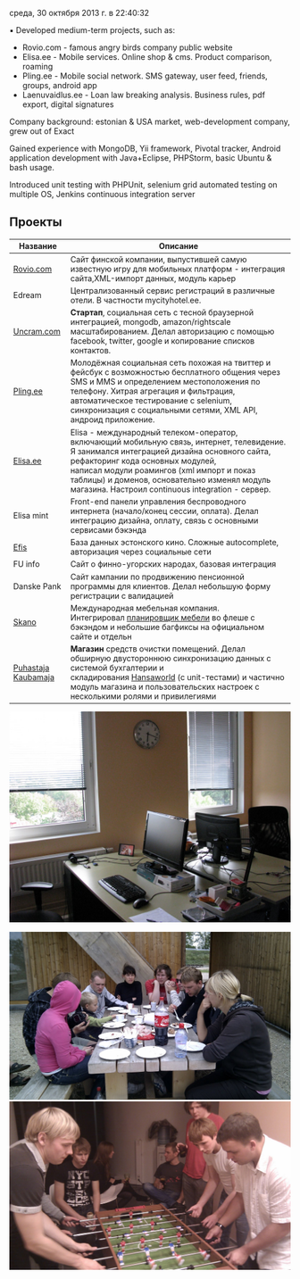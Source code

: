 среда, 30 октября 2013 г. в 22:40:32

▪ Developed medium-term projects, such as:
- Rovio.com - famous angry birds company public website
- Elisa.ee - Mobile services. Online shop & cms. Product comparison, roaming
- Pling.ee - Mobile social network. SMS gateway, user feed, friends, groups, android app
- Laenuvaidlus.ee - Loan law breaking analysis. Business rules, pdf export, digital signatures

Company background: estonian & USA market, web-development company, grew out of Exact

Gained experience with MongoDB, Yii framework, Pivotal tracker, Android application development with Java+Eclipse, PHPStorm, basic Ubuntu & bash usage.

Introduced unit testing with PHPUnit, selenium grid automated testing on multiple OS, Jenkins continuous integration server



## Проекты

| Название | Описание |
| --- | --- |
| [Rovio.com](http://rovio.com/)                           | Сайт финской компании, выпустившей самую известную игру для мобильных платформ - интеграция сайта,XML-импорт данных, модуль карьер                                                                                                                                                                                              |
| Edream                                                   | Централизованный сервис регистраций в различные отели. В частности mycityhotel.ee.                                                                                                                                                                                                                                              |
| [Uncram.com](http://kurapov.name/content/://uncream.com) | **Стартап**, социальная сеть с тесной браузерной интеграцией, mongodb, amazon/rightscale масштабированием. Делал авторизацию с помощью facebook, twitter, google и копирование списков контактов.                                                                                                                               |
| [Pling.ee](http://pling.ee/)                             | Молодёжная социальная сеть похожая на твиттер и фейсбук с возможностью бесплатного общения через SMS и MMS и определением местоположения по телефону. Хитрая агрегация и фильтрация, автоматическое тестирование с selenium, синхронизация с социальными сетями, XML API, андроид приложение.                                   |
| [Elisa.ee](http://elisa.ee/)                             | Elisa - международный телеком-оператор, включающий мобильную связь, интернет, телевидение. Я занимался интеграцией дизайна основного сайта, рефакторинг кода основных модулей, написал модули роамингов (xml импорт и показ таблицы) и доменов, основательно изменял модуль магазина. Настроил continuous integration - сервер. |
| Elisa mint                                               | Front-end панели управления беспроводного интернета (начало/конец сессии, оплата). Делал интеграцию дизайна, оплату, связь с основными сервисами бэкэнда                                                                                                                                                                        |
| [Efis](http://efis.ee/)                                  | База данных эстонского кино. Сложные autocomplete, авторизация через социальные сети                                                                                                                                                                                                                                            |
| FU info                                                  | Сайт о финно-угорских народах, базовая интеграция                                                                                                                                                                                                                                                                               |
| Danske Pank                                              | Сайт кампании по продвижению пенсионной программы для клиентов. Делал небольшую форму регистрации с валидацией                                                                                                                                                                                                                  |
| [Skano](http://skano.ee/)                                | Международная мебельная компания. Интегрировал [планировщик мебели](http://www.skano.com/3D/) во флеше с бэкэндом и небольшие багфиксы на официальном сайте и отдельн                                                                                                                                                           |
| [Puhastaja Kaubamaja](http://www.puhastajakaubamaja.ee/) | **Магазин** средств очистки помещений. Делал обширную двустороннюю синхронизацию данных с системой бухгалтерии и складирования [Hansaworld](http://www.excellent.ee/) (с unit-тестами) и частично модуль магазина и пользовательских настроек с несколькими ролями и привилегиями                                               |


![](../../IMG_5500.jpg)

![](../../IMAG0187.jpg)![](../../IMAG0291.jpg)